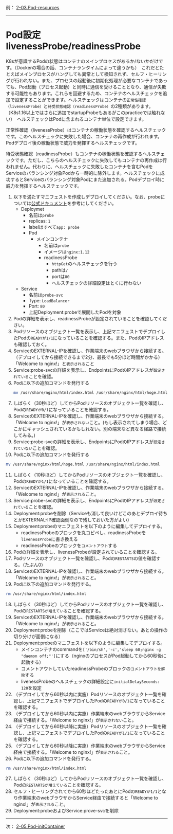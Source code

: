 前： [2-03.Pod-resources](2-03.Pod-resources.md)  


---

# Pod設定 livenessProbe/readinessProbe
K8sが意識するPodの状態はコンテナのメインプロセスがあるか/ないかだけです。（Dockerの場合の話、コンテナランタイムによって違うかも）　これだとたとえばメインプロセスがハングしても異常として検知されず、セルフ・ヒーリングが行われない。また、プロセスの起動後に初期化処理が必要なコンテナであっても、Pod起動（プロセス起動）と同時に通信を受けることとなり、通信が失敗する可能性もあります。これらを回避するため、コンテナのヘルスチェックを追加で設定することができます。ヘルスチェックはコンテナの``正常性確認（livenessProbe）``と``待受状態確認（readinessProbe）``の2種類があります。（K8s1.16以上ではさらに追加でstartupProbeもあるがこのpracticeでは触れない）　ヘルスチェックはPodに含まれるコンテナ単位で設定できます。

正常性確認（livenessProbe）はコンテナの稼働状態を確認するヘルスチェックです。このヘルスチェックに失敗した場合、コンテナの再作成が行われます。Podデプロイ後の稼働状態で威力を発揮するヘルスチェックです。  

待受状態確認（readinessProbe）もコンテナの稼働状態を確認するヘルスチェックです。ただし、こちらのヘルスチェックに失敗してもコンテナの再作成は行われません。代わりに、ヘルスチェックに失敗したコンテナを含むPodをServiceのバランシング対象Podから一時的に除外します。ヘルスチェックに成功するとServiceのバランシング対象Podにまた追加される。Podデプロイ時に威力を発揮するヘルスチェックです。

1. 以下を満たすマニフェストを作成しデプロイしてください。なお、probeについては[公式ドキュメント](https://kubernetes.io/docs/tasks/configure-pod-container/configure-liveness-readiness-startup-probes/)を参考にしてください。
   - Deploymet
     - 名前は``probe``
     - replicas: ``1``
     - labelはすべて``app: probe``
     - Pod
       - メインコンテナ
         - 名前は``probe``
         - イメージは``nginx:1.12``
         - readinessProbe
           - ``httpGet``のヘルスチェックを行う
           - pathは``/``
           - portは``80``
           - ヘルスチェックの詳細設定はとくに行わない
   - Service
     - 名前は``probe-svc``
     - Type: ``LoadBalancer``
     - Port: ``80``
     - 上記Deployment:probeで展開したPodを対象
2. Podの詳細を表示し、readinessProbeが設定されていることを確認してください。
3. Podリソースのオブジェクト一覧を表示し、上記マニフェストでデプロイしたPodの``READYが1/1``になっていることを確認する。また、PodのIPアドレスも確認しておく。
4. ServiceのEXTERNAL-IPを確認し、作業端末のwebブラウザから接続する。（デプロイしてから接続できるまで2分、最長でも5分ほど時間がかかる）　「Welcome to nginx!」と``表示される``こと
5. Service:probe-svcの詳細を表示し、EndpointsにPodのIPアドレスが``設定されている``ことを確認。
6. Podに以下の追加コマンドを発行する
   ``` sh
   mv /usr/share/nginx/html/index.html /usr/share/nginx/html/hoge.html
   ```
7. しばらく（30秒ほど）してからPodリソースのオブジェクト一覧を確認し、Podの``READYが0/1``になっていることを確認する。
8. ServiceのEXTERNAL-IPを確認し、作業端末のwebブラウザから接続する。「Welcome to nginx!」が``表示されない``こと。(もし表示されてしまう場合、どこかにキャッシュされているかもしれない。別の端末など異なる経路で接続してみる。)
9.  Service:probe-svcの詳細を表示し、EndpointsにPodのIPアドレスが``設定されていない``ことを確認。
10. Podに以下の追加コマンドを発行する
   ``` sh
   mv /usr/share/nginx/html/hoge.html /usr/share/nginx/html/index.html
   ```
11. しばらく（10秒ほど）してからPodリソースのオブジェクト一覧を確認し、Podの``READYが1/1``になっていることを確認する。
12. ServiceのEXTERNAL-IPを確認し、作業端末のwebブラウザから接続する。「Welcome to nginx!」が``表示される``こと。
13. Service:probe-svcの詳細を表示し、EndpointsにPodのIPアドレスが``設定されている``ことを確認。
14. Deployment:probeを削除（Serviceも消して良いけどこのあとデプロイ待ちとかEXTERNAL-IP確認面倒なので残しておいた方がよい）
15. Deployment:probeのマニフェストを以下のように編集してデプロイする。
    - readinessProbeのブロックを丸コピペし、readinessProbeを``livenessProbe``に書き換える
    - readinessProbeのブロックを``コメントアウト``する
16. Podの詳細を表示し、livenessProbeが設定されていることを確認する。
17. Podリソースのオブジェクト一覧を確認し、Podの``RESTARTS``の値を確認する。（たぶん0）
18. ServiceのEXTERNAL-IPを確認し、作業端末のwebブラウザから接続する。「Welcome to nginx!」が``表示される``こと。
19. Podに以下の追加コマンドを発行する。
   ``` sh
   rm /usr/share/nginx/html/index.html
   ```
18. しばらく（30秒ほど）してからPodリソースのオブジェクト一覧を確認し、Podの``RESTARTSが増えている``ことを確認する。
19. ServiceのEXTERNAL-IPを確認し、作業端末のwebブラウザから接続する。「Welcome to nginx!」が``表示される``こと。
20. Deployment:probeを削除（ここではServiceは絶対消さない。あとの操作の切り分けが面倒になる）
21. Deployment:probeのマニフェストを以下のように編集してデプロイする。
    - メインコンテナのcommandを``['/bin/sh','-c','sleep 60;nginx -g "daemon off;"']``にする（nginxのプロセスがPod起動してから60秒後に起動する）
    - コメントアウトしていたreadinessProbeのブロックの``コメントアウトを解除``する
    - livenessProbeのヘルスチェックの詳細設定に``initialDelaySeconds: 120``を設定
22. （デプロイしてから60秒以内に実施）Podリソースのオブジェクト一覧を確認し、上記マニフェストでデプロイしたPodの``READYが0/1``になっていることを確認する。
23. （デプロイしてから60秒以内に実施）作業端末のwebブラウザからService経由で接続する。「Welcome to nginx!」が``表示されない``こと。
24. （デプロイしてから60秒以降に実施）Podリソースのオブジェクト一覧を確認し、上記マニフェストでデプロイしたPodの``READYが1/1``になっていることを確認する。
25. （デプロイしてから60秒以降に実施）作業端末のwebブラウザからService経由で接続する。「Welcome to nginx!」が``表示される``こと。
26. Podに以下の追加コマンドを発行する。
   ``` sh
   rm /usr/share/nginx/html/index.html
   ```
27. しばらく（30秒ほど）してからPodリソースのオブジェクト一覧を確認し、Podの``RESTARTSが増えている``ことを確認する。
28. セルフ・ヒーリングされてから60秒ほどたったあとにPodの``READYが1/1``となり作業端末のwebブラウザからService経由で接続すると「Welcome to nginx!」が``表示される``こと。
29. Deployment:probeおよびService:prove-svcを削除

---

次： [2-05.Pod-initContainer](2-05.Pod-initContainer.md)  
